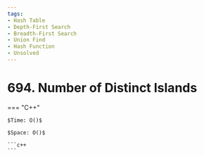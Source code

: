 ```yaml
---
tags:
- Hash Table
- Depth-First Search
- Breadth-First Search
- Union Find
- Hash Function
- Unsolved
---
```



# 694. Number of Distinct Islands

=== "C++"

    $Time: O()$

    $Space: O()$

    ```c++
    ```